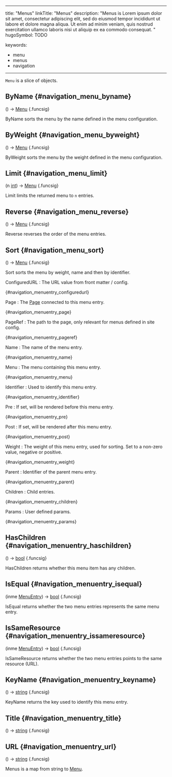 


---
title: "Menus"
linkTitle: "Menus"
description: "Menus is Lorem ipsum dolor sit amet, consectetur adipiscing elit, sed do eiusmod tempor incididunt ut labore et dolore magna aliqua. Ut enim ad minim veniam, quis nostrud exercitation ullamco laboris nisi ut aliquip ex ea commodo consequat. "
hugoSymbol: TODO


keywords:
- menu
- menus
- navigation


---



`Menu` is a slice of [](#navigation_) objects.










## ByName {#navigation_menu_byname}

\(\) → [Menu](/documentation/reference/objects//menu)
{.funcsig}


ByName sorts the menu by the name defined in the menu configuration.







## ByWeight {#navigation_menu_byweight}

\(\) → [Menu](/documentation/reference/objects//menu)
{.funcsig}


ByWeight sorts the menu by the weight defined in the menu configuration.









## Limit {#navigation_menu_limit}

\(n [int](/documentation/reference/gotypes/#int)\) → [Menu](/documentation/reference/objects//menu)
{.funcsig}


Limit limits the returned menu to `n` entries.







## Reverse {#navigation_menu_reverse}

\(\) → [Menu](/documentation/reference/objects//menu)
{.funcsig}


Reverse reverses the order of the menu entries.







## Sort {#navigation_menu_sort}

\(\) → [Menu](/documentation/reference/objects//menu)
{.funcsig}


Sort sorts the menu by weight, name and then by identifier.












ConfiguredURL
: The URL value from front matter / config.

{#navigation_menuentry_configuredurl}






Page
: The  [Page](/documentation/reference/objects/resources/page/page)  connected to this menu entry.

{#navigation_menuentry_page}






PageRef
: The path to the page, only relevant for menus defined in site config.

{#navigation_menuentry_pageref}






Name
: The name of the menu entry.

{#navigation_menuentry_name}






Menu
: The menu containing this menu entry.

{#navigation_menuentry_menu}






Identifier
: Used to identify this menu entry.

{#navigation_menuentry_identifier}






Pre
: If set, will be rendered before this menu entry.

{#navigation_menuentry_pre}






Post
: If set, will be rendered after this menu entry.

{#navigation_menuentry_post}






Weight
: The weight of this menu entry, used for sorting.
Set to a non-zero value, negative or positive.

{#navigation_menuentry_weight}






Parent
: Identifier of the parent menu entry.

{#navigation_menuentry_parent}






Children
: Child entries.

{#navigation_menuentry_children}






Params
: User defined params.

{#navigation_menuentry_params}











## HasChildren {#navigation_menuentry_haschildren}

\(\) → [bool](/documentation/reference/gotypes/#bool)
{.funcsig}


HasChildren returns whether this menu item has any children.







## IsEqual {#navigation_menuentry_isequal}

\(inme [MenuEntry](/documentation/reference/objects//menuentry)\) → [bool](/documentation/reference/gotypes/#bool)
{.funcsig}


IsEqual returns whether the two menu entries represents the same menu entry.







## IsSameResource {#navigation_menuentry_issameresource}

\(inme [MenuEntry](/documentation/reference/objects//menuentry)\) → [bool](/documentation/reference/gotypes/#bool)
{.funcsig}


IsSameResource returns whether the two menu entries points to the same
resource (URL).







## KeyName {#navigation_menuentry_keyname}

\(\) → [string](/documentation/reference/gotypes/#string)
{.funcsig}


KeyName returns the key used to identify this menu entry.









## Title {#navigation_menuentry_title}

\(\) → [string](/documentation/reference/gotypes/#string)
{.funcsig}









## URL {#navigation_menuentry_url}

\(\) → [string](/documentation/reference/gotypes/#string)
{.funcsig}







Menus is a map from string to [Menu](#navigation_menu).






